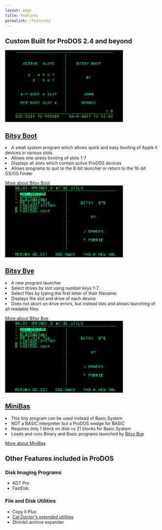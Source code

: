 ```yaml
---
layout: page
title: Features
permalink: /features/
---
```



## Custom Built for ProDOS 2.4 and beyond

<div class="container-full home-page-cards-background">
  <div class="container">
    <div class="row">
      <div class="col-xl-4 col-lg-4">
        <div class="home-card">
          <a href="/bitsy-boot">
            <img src="/pix/homecard_bitsy_boot.png">
          </a>
          <div class="home-card-content">
            <h2><a href="/bitsy-boot/">Bitsy Boot</a></h2>
            <p><li>A small system program which allows quick and easy booting of Apple II devices in various slots</li><li>Allows one-press booting of slots 1-7</li><li>Displays all slots which contain active ProDOS devices</li><li>Allows programs to quit to the 8-bit launcher or return to the 16-bit GS/OS Finder</li></p>
            <a href="/bitsy-boot/" class="btn btn-secondary" role="button" aria-pressed="true">More about Bitsy Boot</a>
          </div>
        </div>
      </div>
      <div class="col-xl-4 col-lg-4">
        <div class="home-card">
          <a href="/bitsy-bye">
            <img src="/pix/homecard_bitsy_bye.png">
          </a>
          <div class="home-card-content">
            <h2><a href="/bitsy-bye/">Bitsy Bye</a></h2>
            <p><li>A new program launcher</li><li>Select drives by slot using number keys 1-7.</li><li>Select files by typing the first letter of their filename.</li><li>Displays the slot and drive of each device</li><li>Does not abort on drive errors, but instead lists and allows launching of all readable files.</li></p>
            <a href="/bitsy-bye/" class="btn btn-secondary" role="button" aria-pressed="true">More about Bitsy Bye</a>
          </div>
        </div>
      </div>
      <div class="col-xl-4 col-lg-4">
        <div class="home-card">
          <a href="/minibas/">
            <img src="/pix/homecard_bitsy_bye.png">
          </a>
          <div class="home-card-content">
            <h2><a href="/minibas">MiniBas</a></h2>
            <p><li>This tiny program can be used instead of Basic.System</li><li>NOT a BASIC interpreter but a ProDOS wedge for BASIC</li><li>Requires only 1 block on disk vs 21 blocks for Basic.System</li><li>Loads and runs Binary and Basic programs launched by <a href="/bitsy-bye">Bitsy Bye</a></li></p>
            <a href="/minibas/" class="btn btn-secondary" role="button" aria-pressed="true">More about MiniBas</a>
          </div>
        </div>
      </div>
    </div>
  </div>
</div>


<a name="other-features-in-prodos" />

## Other Features included in ProDOS

### Disk Imaging Programs

* ADT Pro
* FastDsk 

<!-- ADTPRO2.0.2 + ADTPRO2.0.2.BIN -->
<!-- FASTDSK + FASTDSK.CONF + FASTDSK.SYSTEM -->


### File and Disk Utilities

* Copy II Plus
* [Cat Doctor's extended utilities](/cat.doctor/)
* Shrinkit archive expander

<!-- COPYIIPLUS.8.4 -->
<!-- CAT.DOCTOR -->
<!-- UNSHRINK -->


